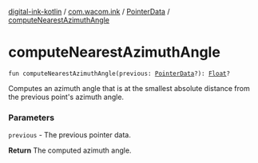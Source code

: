 [digital-ink-kotlin](../../index.md) / [com.wacom.ink](../index.md) / [PointerData](index.md) / [computeNearestAzimuthAngle](./compute-nearest-azimuth-angle.md)

# computeNearestAzimuthAngle

`fun computeNearestAzimuthAngle(previous: `[`PointerData`](index.md)`?): `[`Float`](https://kotlinlang.org/api/latest/jvm/stdlib/kotlin/-float/index.html)`?`

Computes an azimuth angle that is at the smallest absolute distance from the previous point's azimuth angle.

### Parameters

`previous` - The previous pointer data.

**Return**
The computed azimuth angle.

